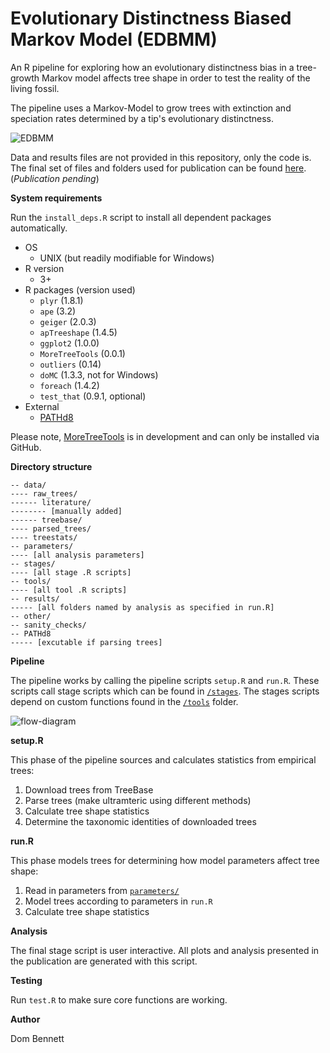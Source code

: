# Evolutionary Distinctness Biased Markov Model (EDBMM)

An R pipeline for exploring how an evolutionary distinctness bias in a
tree-growth Markov model affects tree shape in order to test
the reality of the living fossil.

The pipeline uses a Markov-Model to grow trees with extinction and speciation
rates determined by a tip's evolutionary distinctness.

![EDBMM](https://raw.githubusercontent.com/DomBennett/Project-EDBMM/master/other/EDBMM.png "Evolutionary Distinctness Biased Markov Model")

Data and results files are not provided in this repository, only the code is.
The final set of files and folders used for publication can be found [here]().
 (*Publication pending*)

**System requirements**

Run the `install_deps.R` script to install all dependent packages automatically.

* OS
  + UNIX (but readily modifiable for Windows)
* R version
  + 3+
* R packages (version used)
  + `plyr` (1.8.1)
  + `ape` (3.2)
  + `geiger` (2.0.3)
  + `apTreeshape` (1.4.5)
  + `ggplot2` (1.0.0)
  + `MoreTreeTools` (0.0.1)
  + `outliers` (0.14)
  + `doMC` (1.3.3, not for Windows)
  + `foreach` (1.4.2)
  + `test_that` (0.9.1, optional)
* External
  + [PATHd8](http://www2.math.su.se/PATHd8/)
  
Please note, [MoreTreeTools](https://github.com/DomBennett/MoreTreeTools) is in development and can only be installed via GitHub.

**Directory structure**

```
-- data/
---- raw_trees/
------ literature/
-------- [manually added]
------ treebase/
---- parsed_trees/
---- treestats/
-- parameters/
---- [all analysis parameters]
-- stages/
---- [all stage .R scripts]
-- tools/
---- [all tool .R scripts]
-- results/
----- [all folders named by analysis as specified in run.R]
-- other/
-- sanity_checks/
-- PATHd8
----- [excutable if parsing trees]
```

**Pipeline**

The pipeline works by calling the pipeline scripts `setup.R` and `run.R`. These scripts call
stage scripts which can be found in [`/stages`](https://github.com/DomBennett/Project-EDBMM/tree/master/stages).
The stages scripts depend on custom functions found in the [`/tools`](https://github.com/DomBennett/Project-EDBMM/tree/master/tools) folder.

![flow-diagram](https://raw.githubusercontent.com/DomBennett/Project-EDBMM/master/other/flow_diagram.png "Flow diagram")

**setup.R**

This phase of the pipeline sources and calculates statistics from empirical
trees:

1. Download trees from TreeBase
2. Parse trees (make ultramteric using different methods)
3. Calculate tree shape statistics
4. Determine the taxonomic identities of downloaded trees

**run.R**

This phase models trees for determining how model parameters affect tree shape:

1. Read in parameters from [`parameters/`](https://github.com/DomBennett/Project-EDBMM/tree/master/parameters)
2. Model trees according to parameters in `run.R`
3. Calculate tree shape statistics

**Analysis**

The final stage script is user interactive. All plots and analysis presented in the publication
are generated with this script.

**Testing**

Run `test.R` to make sure core functions are working.

**Author**

Dom Bennett
